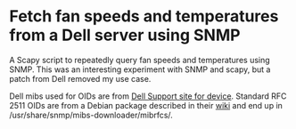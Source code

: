 # Fetch fan speeds and temperatures from a Dell server using SNMP

A Scapy script to repeatedly query fan speeds and temperatures using SNMP. This was an interesting experiment with SNMP and scapy, but a patch from Dell removed my use case.

Dell mibs used for OIDs are from [Dell Support site for device](https://www.dell.com/support/home/en-ca/drivers/driversdetails?driverid=jm9xj&oscode=ws19l&productcode=poweredge-r240).
Standard RFC 2511 OIDs are from a Debian package described in their [wiki](https://wiki.debian.org/SNMP) and end up in /usr/share/snmp/mibs-downloader/mibrfcs/.
